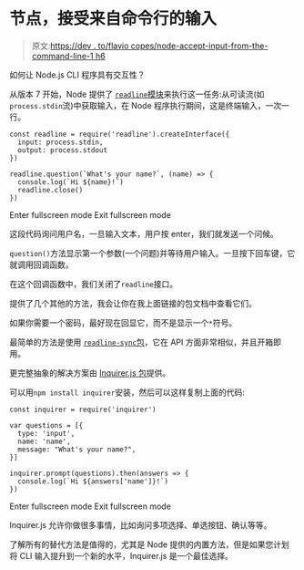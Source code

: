 # 节点，接受来自命令行的输入

> 原文:[https://dev . to/flavio copes/node-accept-input-from-the-command-line-1 h6](https://dev.to/flaviocopes/node-accept-input-from-the-command-line-1h6)

如何让 Node.js CLI 程序具有交互性？

从版本 7 开始，Node 提供了 [`readline`模块](https://nodejs.org/api/readline.html)来执行这一任务:从可读流(如`process.stdin`流)中获取输入，在 Node 程序执行期间，这是终端输入，一次一行。

```
const readline = require('readline').createInterface({
  input: process.stdin,
  output: process.stdout
})

readline.question(`What's your name?`, (name) => {
  console.log(`Hi ${name}!`)
  readline.close()
}) 
```

Enter fullscreen mode Exit fullscreen mode

这段代码询问用户名，一旦输入文本，用户按 enter，我们就发送一个问候。

`question()`方法显示第一个参数(一个问题)并等待用户输入。一旦按下回车键，它就调用回调函数。

在这个回调函数中，我们关闭了`readline`接口。

提供了几个其他的方法，我会让你在我上面链接的包文档中查看它们。

如果你需要一个密码，最好现在回显它，而不是显示一个`*`符号。

最简单的方法是使用 [`readline-sync`包](https://www.npmjs.com/package/readline-sync)，它在 API 方面非常相似，并且开箱即用。

更完整抽象的解决方案由 [Inquirer.js 包](https://github.com/SBoudrias/Inquirer.js)提供。

可以用`npm install inquirer`安装，然后可以这样复制上面的代码:

```
const inquirer = require('inquirer')

var questions = [{
  type: 'input',
  name: 'name',
  message: "What's your name?",
}]

inquirer.prompt(questions).then(answers => {
  console.log(`Hi ${answers['name']}!`)
}) 
```

Enter fullscreen mode Exit fullscreen mode

Inquirer.js 允许你做很多事情，比如询问多项选择、单选按钮、确认等等。

了解所有的替代方法是值得的，尤其是 Node 提供的内置方法，但是如果您计划将 CLI 输入提升到一个新的水平，Inquirer.js 是一个最佳选择。